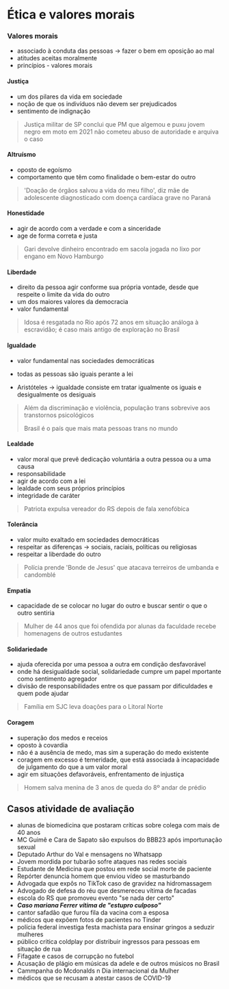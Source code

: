 # Ética e valores morais

### Valores morais
- associado à conduta das pessoas -> fazer o bem em oposição ao mal
- atitudes aceitas moralmente
- princípios - valores morais

#### Justiça
- um dos pilares da vida em sociedade
- noção de que os indivíduos não devem ser prejudicados
- sentimento de indignação


> Justiça militar de SP conclui que PM que algemou e puxu jovem negro em moto em 2021 não cometeu abuso de autoridade e arquiva o caso

#### Altruísmo
- oposto de egoísmo
- comportamento que têm como finalidade o bem-estar do outro

> 'Doação de órgãos salvou a vida do meu filho', diz mãe de adolescente diagnosticado com doença cardíaca grave no Paraná

#### Honestidade
- agir de acordo com a verdade e com a sinceridade
- age de forma correta e justa

> Gari devolve dinheiro encontrado em sacola jogada no lixo por engano em Novo Hamburgo

#### Liberdade
- direito da pessoa agir conforme sua própria vontade, desde que respeite o limite da vida do outro
- um dos maiores valores da democracia
- valor fundamental

> Idosa é resgatada no Rio após 72 anos em situação análoga à escravidão; é caso mais antigo de exploração no Brasil

#### Igualdade
- valor fundamental nas sociedades democráticas
- todas as pessoas são iguais perante a lei


- Aristóteles -> igualdade consiste em tratar igualmente os iguais e desigualmente os desiguais

> Além da discriminação e violência, população trans sobrevive aos transtornos psicológicos
> 
> Brasil é o país que mais mata pessoas trans no mundo

#### Lealdade
- valor moral que prevê dedicação voluntária a outra pessoa ou a uma causa
- responsabilidade
- agir de acordo com a lei
- lealdade com seus próprios princípios
- integridade de caráter

> Patriota expulsa vereador do RS depois de fala xenofóbica

#### Tolerância
- valor muito exaltado em sociedades democráticas
- respeitar as diferenças -> sociais, raciais, políticas ou religiosas
- respeitar a liberdade do outro

> Polícia prende 'Bonde de Jesus' que atacava terreiros de umbanda e candomblé

#### Empatia
- capacidade de se colocar no lugar do outro e buscar sentir o que o outro sentiria

> Mulher de 44 anos que foi ofendida por alunas da faculdade recebe homenagens de outros estudantes

#### Solidariedade
- ajuda oferecida por uma pessoa a outra em condição desfavorável
- onde há desigualdade social, solidariedade cumpre um papel mportante como sentimento agregador
- divisão de responsabilidades entre os que passam por dificuldades e quem pode ajudar

> Família em SJC leva doações para o Litoral Norte

#### Coragem
- superação dos medos e receios
- oposto à covardia
- não é a ausência de medo, mas sim a superação do medo existente
- coragem em excesso é temeridade, que está associada à incapacidade de julgamento do que a um valor moral
- agir em situações defavoráveis, enfrentamento de injustiça

> Homem salva menina de 3 anos de queda do 8º andar de prédio


## Casos atividade de avaliação
- alunas de biomedicina que postaram críticas sobre colega com mais de 40 anos
- MC Guimê e Cara de Sapato são expulsos do BBB23 após importunação sexual
- Deputado Arthur do Val e mensagens no Whatsapp
- Jovem mordida por tubarão sofre ataques nas redes sociais
- Estudante de Medicina que postou em rede social morte de paciente
- Repórter denuncia homem que enviou vídeo se masturbando
- Advogada que expôs no TikTok caso de gravidez na hidromassagem
- Advogado de defesa do réu que desmereceu vítima de facadas
- escola do RS que promoveu evento "se nada der certo"
- ***Caso mariana Ferrer vítima de "estupro culposo"***
- cantor safadão que furou fila da vacina com a esposa
- médicos que expõem fotos de pacientes no Tinder
- polícia federal investiga festa machista para ensinar gringos a seduzir mulheres
- público critica coldplay por distribuir ingressos para pessoas em situação de rua
- Fifagate e casos de corrupção no futebol
- Acusação de plágio em músicas da adele e de outros músicos no Brasil
- Cammpanha do Mcdonalds n Dia internacional da Mulher
- médicos que se recusam a atestar casos de COVID-19